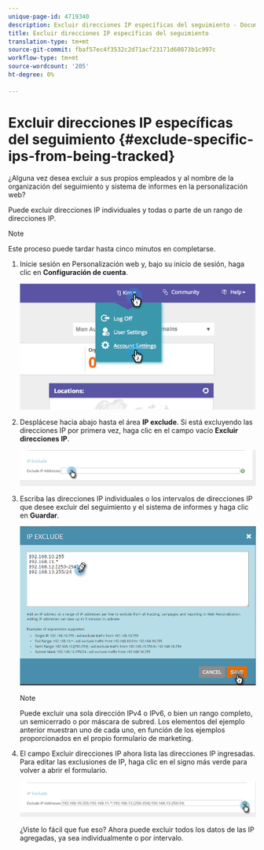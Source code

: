 ```yaml
---
unique-page-id: 4719340
description: Excluir direcciones IP específicas del seguimiento - Documentos de marketing - Documentación del producto
title: Excluir direcciones IP específicas del seguimiento
translation-type: tm+mt
source-git-commit: fbaf57ec4f3532c2d71acf23171d60873b1c997c
workflow-type: tm+mt
source-wordcount: '205'
ht-degree: 0%

---
```



# Excluir direcciones IP específicas del seguimiento {#exclude-specific-ips-from-being-tracked}

¿Alguna vez desea excluir a sus propios empleados y al nombre de la organización del seguimiento y sistema de informes en la personalización web?

Puede excluir direcciones IP individuales y todas o parte de un rango de direcciones IP.

>[!NOTE]
>
>Este proceso puede tardar hasta cinco minutos en completarse.

1. Inicie sesión en Personalización web y, bajo su inicio de sesión, haga clic en **Configuración de cuenta**.

   ![](assets/image2014-11-19-19-3a25-3a41.png)

1. Desplácese hacia abajo hasta el área **IP exclude**. Si está excluyendo las direcciones IP por primera vez, haga clic en el campo vacío **Excluir direcciones IP**.

   ![](assets/image2016-11-4-10-3a27-3a1.png)

1. Escriba las direcciones IP individuales o los intervalos de direcciones IP que desee excluir del seguimiento y el sistema de informes y haga clic en **Guardar**.

   ![](assets/exclude-ips-form-hands.png)

   >[!NOTE]
   >
   >Puede excluir una sola dirección IPv4 o IPv6, o bien un rango completo, un semicerrado o por máscara de subred. Los elementos del ejemplo anterior muestran uno de cada uno, en función de los ejemplos proporcionados en el propio formulario de marketing.

1. El campo Excluir direcciones IP ahora lista las direcciones IP ingresadas. Para editar las exclusiones de IP, haga clic en el signo más verde para volver a abrir el formulario.

   ![](assets/exclude-ips-after.png)

   ¿Viste lo fácil que fue eso? Ahora puede excluir todos los datos de las IP agregadas, ya sea individualmente o por intervalo.
